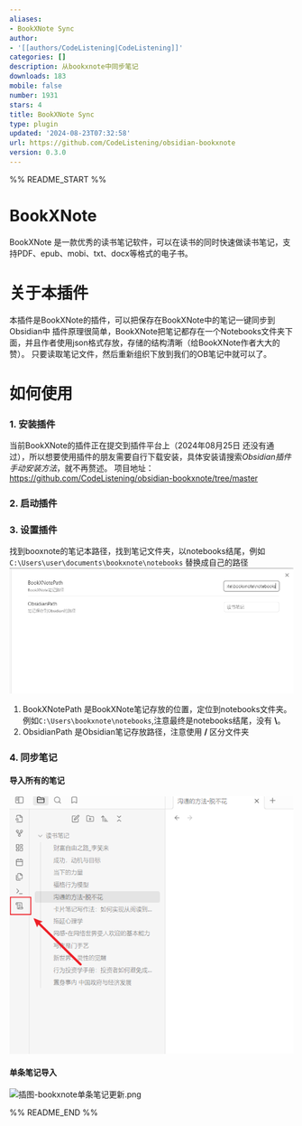 ```yaml
---
aliases:
- BookXNote Sync
author:
- '[[authors/CodeListening|CodeListening]]'
categories: []
description: 从bookxnote中同步笔记
downloads: 183
mobile: false
number: 1931
stars: 4
title: BookXNote Sync
type: plugin
updated: '2024-08-23T07:32:58'
url: https://github.com/CodeListening/obsidian-bookxnote
version: 0.3.0
---
```


%% README_START %%

# BookXNote
BookXNote 是一款优秀的读书笔记软件，可以在读书的同时快速做读书笔记，支持PDF、epub、mobi、txt、docx等格式的电子书。

# 关于本插件
本插件是BookXNote的插件，可以把保存在BookXNote中的笔记一键同步到Obsidian中
插件原理很简单，BookXNote把笔记都存在一个Notebooks文件夹下面，并且作者使用json格式存放，存储的结构清晰（给BookXNote作者大大的赞）。
只要读取笔记文件，然后重新组织下放到我们的OB笔记中就可以了。

# 如何使用
### 1. 安装插件
当前BookXNote的插件正在提交到插件平台上（2024年08月25日 还没有通过），所以想要使用插件的朋友需要自行下载安装，具体安装请搜索*Obsidian插件手动安装方法*，就不再赘述。
项目地址：https://github.com/CodeListening/obsidian-bookxnote/tree/master
### 2. 启动插件
### 3. 设置插件
找到booxnote的笔记本路径，找到笔记文件夹，以notebooks结尾，例如
`C:\Users\user\documents\bookxnote\notebooks` 替换成自己的路径
![设置](https://raw.githubusercontent.com/CodeListening/obsidian-bookxnote/HEAD/setting.png)
1. BookXNotePath 是BookXNote笔记存放的位置，定位到notebooks文件夹。例如`C:\Users\bookxnote\notebooks`,注意最终是notebooks结尾，没有 **\\**。
2. ObsidianPath 是Obsidian笔记存放路径，注意使用 **/** 区分文件夹
### 4. 同步笔记
#### 导入所有的笔记
![同步所有笔记](https://raw.githubusercontent.com/CodeListening/obsidian-bookxnote/HEAD/sync-notebook.png)

#### 单条笔记导入
![插图-bookxnote单条笔记更新.png](https://raw.githubusercontent.com/CodeListening/obsidian-bookxnote/HEAD/%B2%E5%CD%BC-bookxnote%B5%A5%CC%F5%B1%CA%BC%C7%B8%FC%D0%C2.png)


%% README_END %%